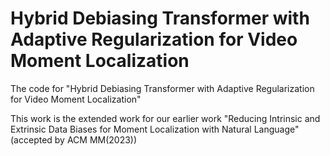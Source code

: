 # Hybrid Debiasing Transformer with Adaptive Regularization for Video Moment Localization

The code for "Hybrid Debiasing Transformer with Adaptive Regularization for Video Moment Localization"

This work is the extended work for our earlier work "Reducing Intrinsic and Extrinsic Data Biases for Moment Localization with Natural Language"(accepted by ACM MM(2023))
